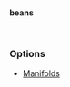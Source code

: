 <br>

**beans**

<br>

### Options

* [Manifolds](https://scikit-learn.org/stable/modules/manifold.html)

<br>
<br>

<br>
<br>

<br>
<br>

<br>
<br>
